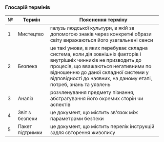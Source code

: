 ### Глосарій термінів
| №    | Термін             | Пояснення терміну                                                                                                                     |
| ---- | ------------------ | ------------------------------------------------------------------------------------------------------------------------------------- |
| 1    | Мистецтво          | галузь людської культури, в якій за допомогою знаків через конкретні о́брази світу виражаються його узагальнені сенси |
| 2    | Безпека            | це такі умови, в яких перебуває складна система, коли дія зовнішніх факторів і внутрішніх чинників не призводить до процесів, що вважаються негативними по відношенню до даної складної системи у відповідності до наявних, на даному етапі, потреб, знань та уявлень |
| 3    | Аналіз            | розчленування предмету пізнання, абстрагування його окремих сторін чи аспектів |
| 4    | Звіт з безпеки    | це документ, що містить зв'язок між параметрами безпеки |
| 5    | Пакет підтримки   | це документ, що містить перелік інструкцій задля свторення живопису |
